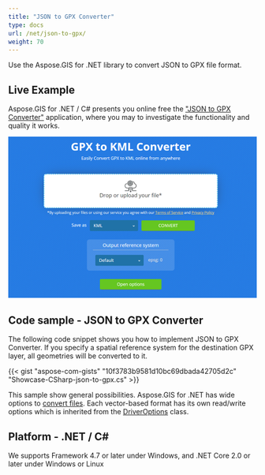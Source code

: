 ```yaml
---
title: "JSON to GPX Converter"
type: docs
url: /net/json-to-gpx/
weight: 70
---
```


Use the Aspose.GIS for .NET library to convert JSON to GPX file format.

## **Live Example**

Aspose.GIS for .NET / C# presents you online free the ["JSON to GPX Converter"](https://products.aspose.app/gis/conversion/json-to-gpx) application, where you may to investigate the functionality and quality it works.

![JSON to GPX Converter App](conversion.png)

## **Code sample - JSON to GPX Converter**

The following code snippet shows you how to implement JSON to GPX Converter. If you specify a spatial reference system for the destination GPX layer, all geometries will be converted to it. 

{{< gist "aspose-com-gists" "10f3783b9581d10bc69dbada42705d2c" "Showcase-CSharp-json-to-gpx.cs" >}}

This sample show general possibilities. Aspose.GIS for .NET has wide options to [convert files](https://docs.aspose.com/gis/net/vector-layers/). Each vector-based format has its own read/write options which is inherited from the [DriverOptions](https://apireference.aspose.com/gis/net/aspose.gis/driveroptions) class.

## **Platform - .NET / C#**

We supports Framework 4.7 or later under Windows, and .NET Core 2.0 or later under Windows or Linux
